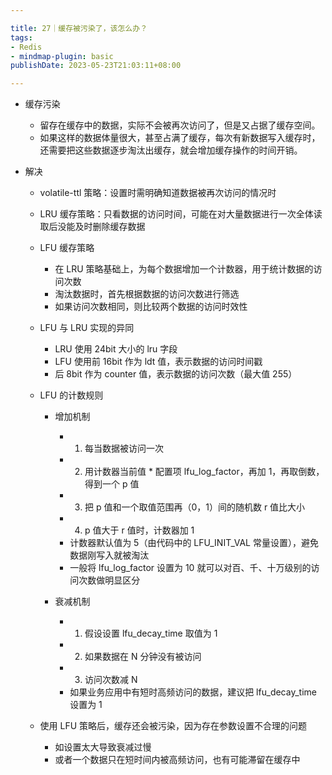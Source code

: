 ```yaml
---

title: 27｜缓存被污染了，该怎么办？
tags:
- Redis
- mindmap-plugin: basic
publishDate: 2023-05-23T21:03:11+08:00

---
```


- 缓存污染

  - 留存在缓存中的数据，实际不会被再次访问了，但是又占据了缓存空间。
  - 如果这样的数据体量很大，甚至占满了缓存，每次有新数据写入缓存时，还需要把这些数据逐步淘汰出缓存，就会增加缓存操作的时间开销。

- 解决

  - volatile-ttl 策略：设置时需明确知道数据被再次访问的情况时
  - LRU 缓存策略：只看数据的访问时间，可能在对大量数据进行一次全体读取后没能及时删除缓存数据
  - LFU 缓存策略

    - 在 LRU 策略基础上，为每个数据增加一个计数器，用于统计数据的访问次数
    - 淘汰数据时，首先根据数据的访问次数进行筛选
    - 如果访问次数相同，则比较两个数据的访问时效性

  - LFU 与 LRU 实现的异同

    - LRU 使用 24bit 大小的 lru 字段
    - LFU 使用前 16bit 作为 ldt 值，表示数据的访问时间戳
    - 后 8bit 作为 counter 值，表示数据的访问次数（最大值 255）

  - LFU 的计数规则

    - 增加机制

      - 1. 每当数据被访问一次
      - 2. 用计数器当前值 * 配置项 lfu_log_factor，再加 1，再取倒数，得到一个 p 值
      - 3. 把 p 值和一个取值范围再（0，1）间的随机数 r 值比大小
      - 4. p 值大于 r 值时，计数器加 1
      - 计数器默认值为 5（由代码中的 LFU_INIT_VAL 常量设置），避免数据刚写入就被淘汰
      - 一般将 lfu_log_factor 设置为 10 就可以对百、千、十万级别的访问次数做明显区分

    - 衰减机制

      - 1. 假设设置 lfu_decay_time 取值为 1
      - 2. 如果数据在 N 分钟没有被访问
      - 3. 访问次数减 N
      - 如果业务应用中有短时高频访问的数据，建议把 lfu_decay_time 设置为 1

  - 使用 LFU 策略后，缓存还会被污染，因为存在参数设置不合理的问题

    - 如设置太大导致衰减过慢
    - 或者一个数据只在短时间内被高频访问，也有可能滞留在缓存中
